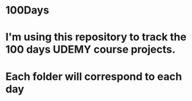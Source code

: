 # 100Days

# I'm using this repository to track the 100 days UDEMY course projects. 
# Each folder will correspond to each day
